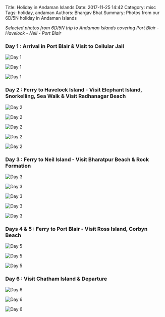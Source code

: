 Title: Holiday in Andaman Islands
Date: 2017-11-25 14:42
Category: misc
Tags: holiday, andaman
Authors: Bhargav Bhat
Summary: Photos from our 6D/5N holiday in Andaman Islands


_Selected photos from 6D/5N trip to Andaman Islands covering Port Blair - Havelock - Neil - Port Blair_

### Day 1 : Arrival in Port Blair & Visit to Cellular Jail

![Day 1]({static}/images/andamans/day1_landing.jpg)


![Day 1]({static}/images/andamans/day1_cellularjail1.jpg)


![Day 1]({static}/images/andamans/day1_cellularjail2.jpg)

### Day 2 : Ferry to Havelock Island - Visit Elephant Island, Snorkelling, Sea Walk & Visit Radhanagar Beach

![Day 2]({static}/images/andamans/day2_boat2havelock.jpg)


![Day 2]({static}/images/andamans/day2_havelock_elephantisland.jpg)


![Day 2]({static}/images/andamans/day2_havelock_snorkel1.jpg)


![Day 2]({static}/images/andamans/day2_havelock_snorkel2.jpg)


![Day 2]({static}/images/andamans/day2_havelock_radhanagar.jpg)


### Day 3 : Ferry to Neil Island - Visit Bharatpur Beach & Rock Formation


![Day 3]({static}/images/andamans/day3_neil_beach.jpg)

![Day 3]({static}/images/andamans/day3_neil.jpg)

![Day 3]({static}/images/andamans/day3_neil_bharatpur.jpg)

![Day 3]({static}/images/andamans/day3_neil_crab_bharatpur.jpg)

![Day 3]({static}/images/andamans/day3_neil_mangroves_jetty.jpg)

### Days 4 & 5 : Ferry to Port Blair - Visit Ross Island, Corbyn Beach

![Day 5]({static}/images/andamans/day5_pb.jpg)

![Day 5]({static}/images/andamans/day5_ross_island.jpg)

![Day 5]({static}/images/andamans/day5_ross_beach.jpg)


### Day 6 : Visit Chatham Island & Departure

![Day 6]({static}/images/andamans/day6_cobyn.jpg)

![Day 6]({static}/images/andamans/day6_chatham.jpg)

![Day 6]({static}/images/andamans/day6_depart.jpg)
